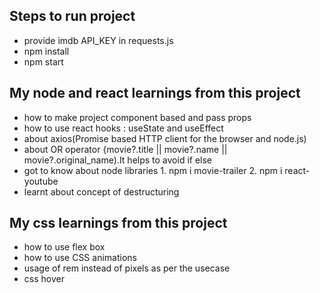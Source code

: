 ## Steps to run project
* provide imdb API_KEY in requests.js 
* npm install
* npm start

## My node and react learnings from this project 

* how to make project component based and pass props
* how to use react hooks : useState and useEffect
*  about axios(Promise based HTTP client for the browser and node.js)
*  about OR operator {movie?.title || movie?.name || movie?.original_name).It helps to avoid if else
* got to know about node libraries
      1. npm i movie-trailer
      2. npm i react-youtube
* learnt about concept of destructuring

## My css learnings from this project
* how to use flex box
* how to use CSS animations
* usage of rem instead of pixels as per the usecase
* css hover




